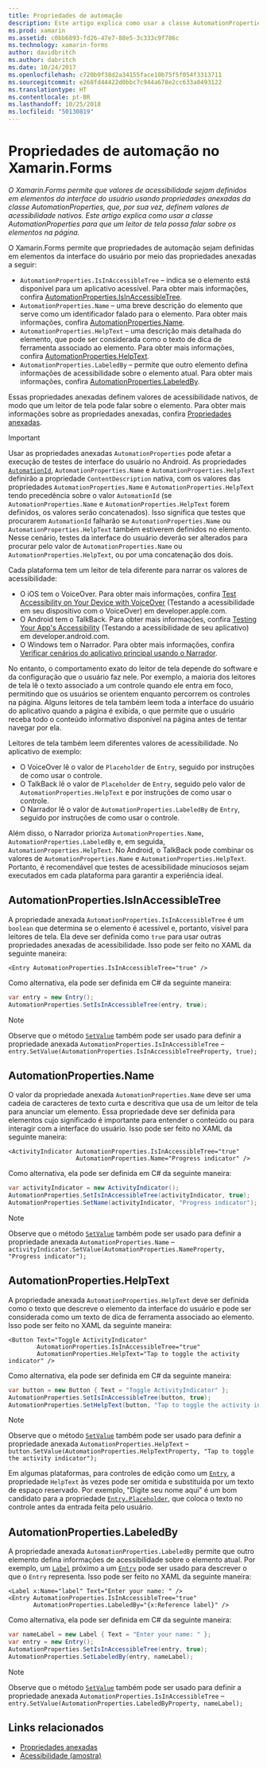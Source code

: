 ```yaml
---
title: Propriedades de automação
description: Este artigo explica como usar a classe AutomationProperties em um aplicativo do Xamarin.Forms para que um leitor de tela possa falar sobre os elementos na página.
ms.prod: xamarin
ms.assetid: c0bb6893-fd26-47e7-88e5-3c333c9f786c
ms.technology: xamarin-forms
author: davidbritch
ms.author: dabritch
ms.date: 10/24/2017
ms.openlocfilehash: c720b9f38d2a34155face10b75f5f054f3313711
ms.sourcegitcommit: e268fd44422d0bbc7c944a678e2cc633a0493122
ms.translationtype: HT
ms.contentlocale: pt-BR
ms.lasthandoff: 10/25/2018
ms.locfileid: "50130819"
---
```

# <a name="automation-properties-in-xamarinforms"></a>Propriedades de automação no Xamarin.Forms

_O Xamarin.Forms permite que valores de acessibilidade sejam definidos em elementos da interface do usuário usando propriedades anexadas da classe AutomationProperties, que, por sua vez, definem valores de acessibilidade nativos. Este artigo explica como usar a classe AutomationProperties para que um leitor de tela possa falar sobre os elementos na página._

O Xamarin.Forms permite que propriedades de automação sejam definidas em elementos da interface do usuário por meio das propriedades anexadas a seguir:

- `AutomationProperties.IsInAccessibleTree` – indica se o elemento está disponível para um aplicativo acessível. Para obter mais informações, confira [AutomationProperties.IsInAccessibleTree](#isinaccessibletree).
- `AutomationProperties.Name` – uma breve descrição do elemento que serve como um identificador falado para o elemento. Para obter mais informações, confira [AutomationProperties.Name](#name).
- `AutomationProperties.HelpText` – uma descrição mais detalhada do elemento, que pode ser considerada como o texto de dica de ferramenta associado ao elemento. Para obter mais informações, confira [AutomationProperties.HelpText](#helptext).
- `AutomationProperties.LabeledBy` – permite que outro elemento defina informações de acessibilidade sobre o elemento atual. Para obter mais informações, confira [AutomationProperties.LabeledBy](#labeledby).

Essas propriedades anexadas definem valores de acessibilidade nativos, de modo que um leitor de tela pode falar sobre o elemento. Para obter mais informações sobre as propriedades anexadas, confira [Propriedades anexadas](~/xamarin-forms/xaml/attached-properties.md).

> [!IMPORTANT]
> Usar as propriedades anexadas `AutomationProperties` pode afetar a execução de testes de interface do usuário no Android. As propriedades [`AutomationId`](xref:Xamarin.Forms.Element.AutomationId), `AutomationProperties.Name` e `AutomationProperties.HelpText` definirão a propriedade `ContentDescription` nativa, com os valores das propriedades `AutomationProperties.Name` e `AutomationProperties.HelpText` tendo precedência sobre o valor `AutomationId` (se `AutomationProperties.Name` e `AutomationProperties.HelpText` forem definidos, os valores serão concatenados). Isso significa que testes que procurarem `AutomationId` falharão se `AutomationProperties.Name` ou `AutomationProperties.HelpText` também estiverem definidos no elemento. Nesse cenário, testes da interface do usuário deverão ser alterados para procurar pelo valor de `AutomationProperties.Name` ou `AutomationProperties.HelpText`, ou por uma concatenação dos dois.

Cada plataforma tem um leitor de tela diferente para narrar os valores de acessibilidade:

- O iOS tem o VoiceOver. Para obter mais informações, confira [Test Accessibility on Your Device with VoiceOver](https://developer.apple.com/library/content/technotes/TestingAccessibilityOfiOSApps/TestAccessibilityonYourDevicewithVoiceOver/TestAccessibilityonYourDevicewithVoiceOver.html) (Testando a acessibilidade em seu dispositivo com o VoiceOver) em developer.apple.com.
- O Android tem o TalkBack. Para obter mais informações, confira [Testing Your App's Accessibility](https://developer.android.com/training/accessibility/testing.html#talkback) (Testando a acessibilidade de seu aplicativo) em developer.android.com.
- O Windows tem o Narrador. Para obter mais informações, confira [Verificar cenários do aplicativo principal usando o Narrador](/windows/uwp/accessibility/accessibility-testing#verify-main-app-scenarios-by-using-narrator/).

No entanto, o comportamento exato do leitor de tela depende do software e da configuração que o usuário faz nele. Por exemplo, a maioria dos leitores de tela lê o texto associado a um controle quando ele entra em foco, permitindo que os usuários se orientem enquanto percorrem os controles na página. Alguns leitores de tela também leem toda a interface do usuário do aplicativo quando a página é exibida, o que permite que o usuário receba todo o conteúdo informativo disponível na página antes de tentar navegar por ela.

Leitores de tela também leem diferentes valores de acessibilidade. No aplicativo de exemplo:

- O VoiceOver lê o valor de `Placeholder` de `Entry`, seguido por instruções de como usar o controle.
- O TalkBack lê o valor de `Placeholder` de `Entry`, seguido pelo valor de `AutomationProperties.HelpText` e por instruções de como usar o controle.
- O Narrador lê o valor de `AutomationProperties.LabeledBy` de `Entry`, seguido por instruções de como usar o controle.

Além disso, o Narrador prioriza `AutomationProperties.Name`, `AutomationProperties.LabeledBy` e, em seguida, `AutomationProperties.HelpText`. No Android, o TalkBack pode combinar os valores de `AutomationProperties.Name` e `AutomationProperties.HelpText`. Portanto, é recomendável que testes de acessibilidade minuciosos sejam executados em cada plataforma para garantir a experiência ideal.

<a name="isinaccessibletree" />

## <a name="automationpropertiesisinaccessibletree"></a>AutomationProperties.IsInAccessibleTree

A propriedade anexada `AutomationProperties.IsInAccessibleTree` é um `boolean` que determina se o elemento é acessível e, portanto, visível para leitores de tela. Ela deve ser definida como `true` para usar outras propriedades anexadas de acessibilidade. Isso pode ser feito no XAML da seguinte maneira:

```xaml
<Entry AutomationProperties.IsInAccessibleTree="true" />
```

Como alternativa, ela pode ser definida em C# da seguinte maneira:

```csharp
var entry = new Entry();
AutomationProperties.SetIsInAccessibleTree(entry, true);
```

> [!NOTE]
> Observe que o método [`SetValue`](xref:Xamarin.Forms.BindableObject.SetValue(Xamarin.Forms.BindableProperty,System.Object)) também pode ser usado para definir a propriedade anexada `AutomationProperties.IsInAccessibleTree` – `entry.SetValue(AutomationProperties.IsInAccessibleTreeProperty, true);`

<a name="name" />

## <a name="automationpropertiesname"></a>AutomationProperties.Name

O valor da propriedade anexada `AutomationProperties.Name` deve ser uma cadeia de caracteres de texto curta e descritiva que usa de um leitor de tela para anunciar um elemento. Essa propriedade deve ser definida para elementos cujo significado é importante para entender o conteúdo ou para interagir com a interface do usuário. Isso pode ser feito no XAML da seguinte maneira:

```xaml
<ActivityIndicator AutomationProperties.IsInAccessibleTree="true"
                   AutomationProperties.Name="Progress indicator" />
```

Como alternativa, ela pode ser definida em C# da seguinte maneira:

```csharp
var activityIndicator = new ActivityIndicator();
AutomationProperties.SetIsInAccessibleTree(activityIndicator, true);
AutomationProperties.SetName(activityIndicator, "Progress indicator");
```

> [!NOTE]
> Observe que o método [`SetValue`](xref:Xamarin.Forms.BindableObject.SetValue(Xamarin.Forms.BindableProperty,System.Object)) também pode ser usado para definir a propriedade anexada `AutomationProperties.Name` – `activityIndicator.SetValue(AutomationProperties.NameProperty, "Progress indicator");`

<a name="helptext" />

## <a name="automationpropertieshelptext"></a>AutomationProperties.HelpText

A propriedade anexada `AutomationProperties.HelpText` deve ser definida como o texto que descreve o elemento da interface do usuário e pode ser considerada como um texto de dica de ferramenta associado ao elemento. Isso pode ser feito no XAML da seguinte maneira:

```xaml
<Button Text="Toggle ActivityIndicator"
        AutomationProperties.IsInAccessibleTree="true"
        AutomationProperties.HelpText="Tap to toggle the activity indicator" />
```

Como alternativa, ela pode ser definida em C# da seguinte maneira:

```csharp
var button = new Button { Text = "Toggle ActivityIndicator" };
AutomationProperties.SetIsInAccessibleTree(button, true);
AutomationProperties.SetHelpText(button, "Tap to toggle the activity indicator");
```

> [!NOTE]
> Observe que o método [`SetValue`](xref:Xamarin.Forms.BindableObject.SetValue(Xamarin.Forms.BindableProperty,System.Object)) também pode ser usado para definir a propriedade anexada `AutomationProperties.HelpText` – `button.SetValue(AutomationProperties.HelpTextProperty, "Tap to toggle the activity indicator");`

Em algumas plataformas, para controles de edição como um [`Entry`](xref:Xamarin.Forms.Entry), a propriedade `HelpText` às vezes pode ser omitida e substituída por um texto de espaço reservado. Por exemplo, "Digite seu nome aqui" é um bom candidato para a propriedade [`Entry.Placeholder`](xref:Xamarin.Forms.Entry.Placeholder), que coloca o texto no controle antes da entrada feita pelo usuário.

<a name="labeledby" />

## <a name="automationpropertieslabeledby"></a>AutomationProperties.LabeledBy

A propriedade anexada `AutomationProperties.LabeledBy` permite que outro elemento defina informações de acessibilidade sobre o elemento atual. Por exemplo, um [`Label`](xref:Xamarin.Forms.Label) próximo a um [`Entry`](xref:Xamarin.Forms.Entry) pode ser usado para descrever o que o `Entry` representa. Isso pode ser feito no XAML da seguinte maneira:

```xaml
<Label x:Name="label" Text="Enter your name: " />
<Entry AutomationProperties.IsInAccessibleTree="true"
       AutomationProperties.LabeledBy="{x:Reference label}" />
```

Como alternativa, ela pode ser definida em C# da seguinte maneira:

```csharp
var nameLabel = new Label { Text = "Enter your name: " };
var entry = new Entry();
AutomationProperties.SetIsInAccessibleTree(entry, true);
AutomationProperties.SetLabeledBy(entry, nameLabel);
```

> [!NOTE]
> Observe que o método [`SetValue`](xref:Xamarin.Forms.BindableObject.SetValue(Xamarin.Forms.BindableProperty,System.Object)) também pode ser usado para definir a propriedade anexada `AutomationProperties.IsInAccessibleTree` – `entry.SetValue(AutomationProperties.LabeledByProperty, nameLabel);`

## <a name="related-links"></a>Links relacionados

- [Propriedades anexadas](~/xamarin-forms/xaml/attached-properties.md)
- [Acessibilidade (amostra)](https://developer.xamarin.com/samples/xamarin-forms/UserInterface/Accessibility/)
